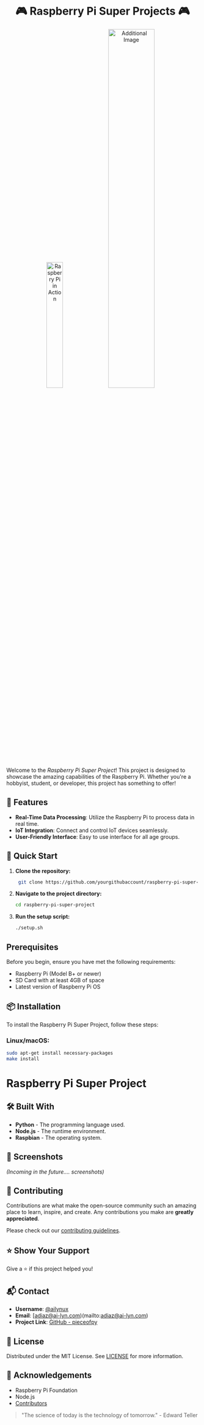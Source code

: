 <h1 align="center">🎮 Raspberry Pi Super Projects 🎮</h1>

<p align="center">
  <img src="https://github.com/ailynux/pieceofpy/assets/95152597/d9fac29f-286f-48e4-ae4f-26c9ddd5d964" alt="Raspberry Pi in Action" width="29%" />
  <img src="https://github.com/ailynux/pieceofpy/assets/95152597/c00fc745-3a11-40a6-b05b-85c46cbe39c5" alt="Additional Image" width="49%" />
</p>

Welcome to the *Raspberry Pi Super Project*! This project is designed to showcase the amazing capabilities of the Raspberry Pi. Whether you're a hobbyist, student, or developer, this project has something to offer!

## 🌟 Features

- **Real-Time Data Processing**: Utilize the Raspberry Pi to process data in real time.
- **IoT Integration**: Connect and control IoT devices seamlessly.
- **User-Friendly Interface**: Easy to use interface for all age groups.

## 🚀 Quick Start

1. **Clone the repository:**
   ```bash
    git clone https://github.com/yourgithubaccount/raspberry-pi-super-project.git
   ```
2.  **Navigate to the project directory:**
    ```bash
    cd raspberry-pi-super-project
    ```
3. **Run the setup script:**
   ```bash
   ./setup.sh
   ```
   

## Prerequisites
Before you begin, ensure you have met the following requirements:
- Raspberry Pi (Model B+ or newer)
- SD Card with at least 4GB of space
- Latest version of Raspberry Pi OS

## 📦 Installation
To install the Raspberry Pi Super Project, follow these steps:

### Linux/macOS:
```bash
sudo apt-get install necessary-packages
make install
```
# Raspberry Pi Super Project

## 🛠️ Built With
- **Python** - The programming language used.
- **Node.js** - The runtime environment.
- **Raspbian** - The operating system.

## 📸 Screenshots
*(Incoming in the future.... screenshots)*

## 🤝 Contributing
Contributions are what make the open-source community such an amazing place to learn, inspire, and create. Any contributions you make are **greatly appreciated**.

Please check out our [contributing guidelines](#).

## ⭐ Show Your Support
Give a ⭐️ if this project helped you!

## 📬 Contact
- **Username**: [@ailynux](https://github.com/ailynux)
- **Email**: [adiaz@ai-lyn.com)(mailto:adiaz@ai-lyn.com)
- **Project Link**: [GitHub - pieceofpy ](https://github.com/yourgithubaccount/pieceofpy)

## 📜 License
Distributed under the MIT License. See [LICENSE](#) for more information.

## 🎉 Acknowledgements
- Raspberry Pi Foundation
- Node.js
- [Contributors](#ailynux)

> "The science of today is the technology of tomorrow." - Edward Teller



